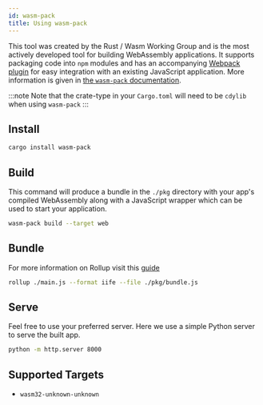 ```yaml
---
id: wasm-pack
title: Using wasm-pack
---
```


This tool was created by the Rust / Wasm Working Group and is the most actively developed tool for building WebAssembly applications. It supports packaging code into `npm` modules and has an accompanying [Webpack plugin](https://github.com/wasm-tool/wasm-pack-plugin) for easy integration with an existing JavaScript application. More information is given in [the `wasm-pack` documentation](https://rustwasm.github.io/docs/wasm-pack/introduction.html).

:::note
Note that the crate-type in your `Cargo.toml` will need to be `cdylib` when using `wasm-pack`
:::

## Install

```bash
cargo install wasm-pack
```

## Build

This command will produce a bundle in the `./pkg` directory with your app's compiled WebAssembly 
along with a JavaScript wrapper which can be used to start your application.

```bash
wasm-pack build --target web
```

## Bundle

For more information on Rollup visit this [guide](https://rollupjs.org/guide/en/#quick-start)

```bash
rollup ./main.js --format iife --file ./pkg/bundle.js
```

## Serve

Feel free to use your preferred server. Here we use a simple Python server to serve the built app.

```bash
python -m http.server 8000
```

## Supported Targets

* `wasm32-unknown-unknown`
